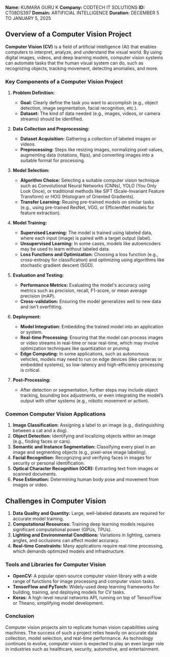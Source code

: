 **Name:** KUMARA GURU K
**Company:** CODTECH IT SOLUTIONS
**ID:** CT08DS397
**Domain:** ARTIFICIAL INTELLIGENCE
**Duration:** DECEMBER 5 TO JANUARY 5, 2025

## Overview of a Computer Vision Project

**Computer Vision (CV)** is a field of artificial intelligence (AI) that enables computers to interpret, analyze, and understand the visual world. By using digital images, videos, and deep learning models, computer vision systems can automate tasks that the human visual system can do, such as recognizing objects, tracking movement, detecting anomalies, and more.

### Key Components of a Computer Vision Project

1. **Problem Definition:**
   - **Goal:** Clearly define the task you want to accomplish (e.g., object detection, image segmentation, facial recognition, etc.).
   - **Dataset:** The kind of data needed (e.g., images, videos, or camera streams) should be identified.
   
2. **Data Collection and Preprocessing:**
   - **Dataset Acquisition:** Gathering a collection of labeled images or videos.
   - **Preprocessing:** Steps like resizing images, normalizing pixel values, augmenting data (rotations, flips), and converting images into a suitable format for processing.

3. **Model Selection:**
   - **Algorithm Choice:** Selecting a suitable computer vision technique such as Convolutional Neural Networks (CNNs), YOLO (You Only Look Once), or traditional methods like SIFT (Scale-Invariant Feature Transform) or HOG (Histogram of Oriented Gradients).
   - **Transfer Learning:** Reusing pre-trained models on similar tasks (e.g., using pre-trained ResNet, VGG, or EfficientNet models for feature extraction).

4. **Model Training:**
   - **Supervised Learning:** The model is trained using labeled data, where each input (image) is paired with a target output (label).
   - **Unsupervised Learning:** In some cases, models like autoencoders may be used to learn without labeled data.
   - **Loss Functions and Optimization:** Choosing a loss function (e.g., cross-entropy for classification) and optimizing using algorithms like stochastic gradient descent (SGD).

5. **Evaluation and Testing:**
   - **Performance Metrics:** Evaluating the model's accuracy using metrics such as precision, recall, F1-score, or mean average precision (mAP).
   - **Cross-validation:** Ensuring the model generalizes well to new data and isn't overfitting.

6. **Deployment:**
   - **Model Integration:** Embedding the trained model into an application or system.
   - **Real-time Processing:** Ensuring that the model can process images or video streams in real-time or near real-time, which may involve optimization techniques like quantization or pruning.
   - **Edge Computing:** In some applications, such as autonomous vehicles, models may need to run on edge devices (like cameras or embedded systems), so low-latency and high-efficiency processing is critical.

7. **Post-Processing:**
   - After detection or segmentation, further steps may include object tracking, bounding box adjustments, or even integrating the model’s output with other systems (e.g., robotic movement or action).

### Common Computer Vision Applications

1. **Image Classification:** Assigning a label to an image (e.g., distinguishing between a cat and a dog).
2. **Object Detection:** Identifying and localizing objects within an image (e.g., finding faces or cars).
3. **Semantic and Instance Segmentation:** Classifying every pixel in an image and segmenting objects (e.g., pixel-wise image labeling).
4. **Facial Recognition:** Recognizing and verifying faces in images for security or personal identification.
5. **Optical Character Recognition (OCR):** Extracting text from images or scanned documents.
6. **Pose Estimation:** Determining human body pose and movement from images or video.

## Challenges in Computer Vision

1. **Data Quality and Quantity:** Large, well-labeled datasets are required for accurate model training.
2. **Computational Resources:** Training deep learning models requires significant computational power (GPUs, TPUs).
3. **Lighting and Environmental Conditions:** Variations in lighting, camera angles, and occlusions can affect model accuracy.
4. **Real-time Constraints:** Many applications require real-time processing, which demands optimized models and infrastructure.

### Tools and Libraries for Computer Vision

- **OpenCV:** A popular open-source computer vision library with a wide range of functions for image processing and computer vision tasks.
- **TensorFlow and PyTorch:** Widely-used deep learning frameworks for building, training, and deploying models for CV tasks.
- **Keras:** A high-level neural networks API, running on top of TensorFlow or Theano, simplifying model development.

### Conclusion

Computer vision projects aim to replicate human vision capabilities using machines. The success of such a project relies heavily on accurate data collection, model selection, and real-time performance. As technology continues to evolve, computer vision is expected to play an even larger role in industries such as healthcare, security, automotive, and entertainment.
